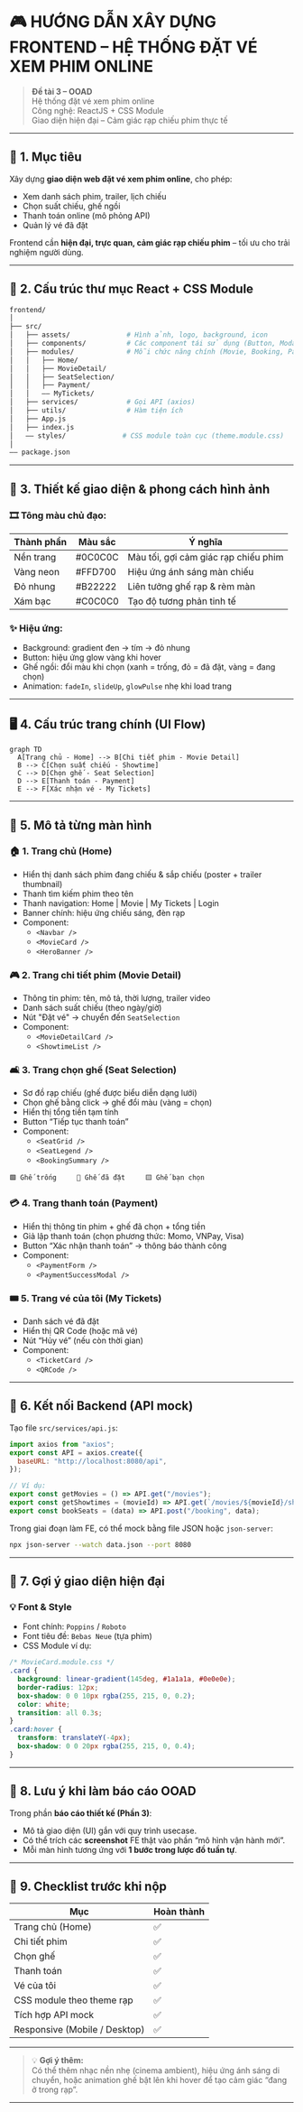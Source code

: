 # 🎮 HƯỚNG DẪN XÂY DỰNG FRONTEND – HỆ THỐNG ĐẶT VÉ XEM PHIM ONLINE

> **Đề tài 3 – OOAD**  
> Hệ thống đặt vé xem phim online  
> Công nghệ: ReactJS + CSS Module  
> Giao diện hiện đại – Cảm giác rạp chiếu phim thực tế  

---

## 🎯 1. Mục tiêu

Xây dựng **giao diện web đặt vé xem phim online**, cho phép:
- Xem danh sách phim, trailer, lịch chiếu  
- Chọn suất chiếu, ghế ngồi  
- Thanh toán online (mô phỏng API)  
- Quản lý vé đã đặt  

Frontend cần **hiện đại, trực quan, cảm giác rạp chiếu phim** – tối ưu cho trải nghiệm người dùng.

---

## 🧱 2. Cấu trúc thư mục React + CSS Module

```bash
frontend/
│
├── src/
│   ├── assets/              # Hình ảnh, logo, background, icon
│   ├── components/          # Các component tái sử dụng (Button, Modal, Navbar...)
│   ├── modules/             # Mỗi chức năng chính (Movie, Booking, Payment...)
│   │   ├── Home/
│   │   ├── MovieDetail/
│   │   ├── SeatSelection/
│   │   ├── Payment/
│   │   —— MyTickets/
│   ├── services/            # Gọi API (axios)
│   ├── utils/               # Hàm tiện ích
│   ├── App.js
│   ├── index.js
│   —— styles/              # CSS module toàn cục (theme.module.css)
│
—— package.json
```

---

## 🌈 3. Thiết kế giao diện & phong cách hình ảnh

### 🎞️ **Tông màu chủ đạo:**
| Thành phần | Màu sắc | Ý nghĩa |
|-------------|----------|----------|
| Nền trang | #0C0C0C | Màu tối, gợi cảm giác rạp chiếu phim |
| Vàng neon | #FFD700 | Hiệu ứng ánh sáng màn chiếu |
| Đỏ nhung | #B22222 | Liên tưởng ghế rạp & rèm màn |
| Xám bạc | #C0C0C0 | Tạo độ tương phản tinh tế |

### ✨ **Hiệu ứng:**
- Background: gradient đen → tím → đỏ nhung  
- Button: hiệu ứng glow vàng khi hover  
- Ghế ngồi: đổi màu khi chọn (xanh = trống, đỏ = đã đặt, vàng = đang chọn)  
- Animation: `fadeIn`, `slideUp`, `glowPulse` nhẹ khi load trang  

---

## 🖥️ 4. Cấu trúc trang chính (UI Flow)

```mermaid
graph TD
  A[Trang chủ - Home] --> B[Chi tiết phim - Movie Detail]
  B --> C[Chọn suất chiếu - Showtime]
  C --> D[Chọn ghế - Seat Selection]
  D --> E[Thanh toán - Payment]
  E --> F[Xác nhận vé - My Tickets]
```

---

## 🧩 5. Mô tả từng màn hình

### 🏠 **1. Trang chủ (Home)**
- Hiển thị danh sách phim đang chiếu & sắp chiếu (poster + trailer thumbnail)
- Thanh tìm kiếm phim theo tên
- Thanh navigation: Home | Movie | My Tickets | Login
- Banner chính: hiệu ứng chiếu sáng, đèn rạp  
- Component:  
  - `<Navbar />`  
  - `<MovieCard />`  
  - `<HeroBanner />`

### 🎮 **2. Trang chi tiết phim (Movie Detail)**
- Thông tin phim: tên, mô tả, thời lượng, trailer video  
- Danh sách suất chiếu (theo ngày/giờ)
- Nút "Đặt vé" → chuyển đến `SeatSelection`
- Component:  
  - `<MovieDetailCard />`  
  - `<ShowtimeList />`

### 🛋️ **3. Trang chọn ghế (Seat Selection)**
- Sơ đồ rạp chiếu (ghế được biểu diễn dạng lưới)
- Chọn ghế bằng click → ghế đổi màu (vàng = chọn)
- Hiển thị tổng tiền tạm tính
- Button “Tiếp tục thanh toán”
- Component:  
  - `<SeatGrid />`  
  - `<SeatLegend />`  
  - `<BookingSummary />`

```text
🟩 Ghế trống     🔴 Ghế đã đặt     🟨 Ghế bạn chọn
```

### 💳 **4. Trang thanh toán (Payment)**
- Hiển thị thông tin phim + ghế đã chọn + tổng tiền
- Giả lập thanh toán (chọn phương thức: Momo, VNPay, Visa)
- Button “Xác nhận thanh toán” → thông báo thành công
- Component:  
  - `<PaymentForm />`  
  - `<PaymentSuccessModal />`

### 🎟️ **5. Trang vé của tôi (My Tickets)**
- Danh sách vé đã đặt  
- Hiển thị QR Code (hoặc mã vé)  
- Nút “Hủy vé” (nếu còn thời gian)  
- Component:  
  - `<TicketCard />`  
  - `<QRCode />`

---

## 🔗 6. Kết nối Backend (API mock)

Tạo file `src/services/api.js`:

```js
import axios from "axios";
export const API = axios.create({
  baseURL: "http://localhost:8080/api",
});

// Ví dụ:
export const getMovies = () => API.get("/movies");
export const getShowtimes = (movieId) => API.get(`/movies/${movieId}/showtimes`);
export const bookSeats = (data) => API.post("/booking", data);
```

Trong giai đoạn làm FE, có thể mock bằng file JSON hoặc `json-server`:

```bash
npx json-server --watch data.json --port 8080
```

---

## 🧹 7. Gợi ý giao diện hiện đại

### 💡 Font & Style
- Font chính: `Poppins` / `Roboto`
- Font tiêu đề: `Bebas Neue` (tựa phim)
- CSS Module ví dụ:

```css
/* MovieCard.module.css */
.card {
  background: linear-gradient(145deg, #1a1a1a, #0e0e0e);
  border-radius: 12px;
  box-shadow: 0 0 10px rgba(255, 215, 0, 0.2);
  color: white;
  transition: all 0.3s;
}
.card:hover {
  transform: translateY(-4px);
  box-shadow: 0 0 20px rgba(255, 215, 0, 0.4);
}
```

---

## 🧠 8. Lưu ý khi làm báo cáo OOAD

Trong phần **báo cáo thiết kế (Phần 3)**:
- Mô tả giao diện (UI) gắn với quy trình usecase.  
- Có thể trích các **screenshot** FE thật vào phần “mô hình vận hành mới”.  
- Mỗi màn hình tương ứng với **1 bước trong lược đồ tuần tự**.

---

## 🧾 9. Checklist trước khi nộp

| Mục | Hoàn thành |
|------|-------------|
| Trang chủ (Home) | ✅ |
| Chi tiết phim | ✅ |
| Chọn ghế | ✅ |
| Thanh toán | ✅ |
| Vé của tôi | ✅ |
| CSS module theo theme rạp | ✅ |
| Tích hợp API mock | ✅ |
| Responsive (Mobile / Desktop) | ✅ |

---

> 💡 **Gợi ý thêm:**  
> Có thể thêm nhạc nền nhẹ (cinema ambient), hiệu ứng ánh sáng di chuyển, hoặc animation ghế bật lên khi hover để tạo cảm giác “đang ở trong rạp”.

---

